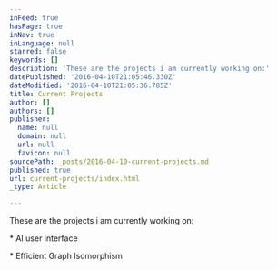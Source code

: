 ```yaml
---
inFeed: true
hasPage: true
inNav: true
inLanguage: null
starred: false
keywords: []
description: 'These are the projects i am currently working on:'
datePublished: '2016-04-10T21:05:46.330Z'
dateModified: '2016-04-10T21:05:36.785Z'
title: Current Projects
author: []
authors: []
publisher:
  name: null
  domain: null
  url: null
  favicon: null
sourcePath: _posts/2016-04-10-current-projects.md
published: true
url: current-projects/index.html
_type: Article

---
```

These are the projects i am currently working on:

\* AI user interface

\* Efficient Graph Isomorphism